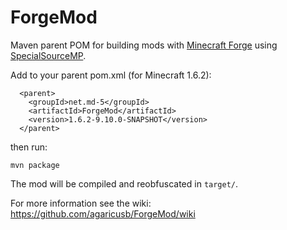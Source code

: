 ForgeMod
========

Maven parent POM for building mods with [Minecraft Forge](http://minecraftforge.net/) using [SpecialSourceMP](https://github.com/agaricusb/SpecialSourceMP).

Add to your parent pom.xml (for Minecraft 1.6.2):

      <parent>
        <groupId>net.md-5</groupId>
        <artifactId>ForgeMod</artifactId>
        <version>1.6.2-9.10.0-SNAPSHOT</version>
      </parent>

then run:

    mvn package

The mod will be compiled and reobfuscated in `target/`.

For more information see the wiki: https://github.com/agaricusb/ForgeMod/wiki


